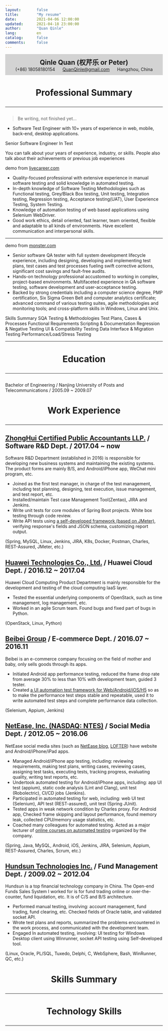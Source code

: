 ```yaml
---
layout:       false
title:        "My resume"
date:         2021-04-06 12:00:00
updated:      2021-04-18 23:00:00
author:       "Quan Qinle"
lang:         en
catalog:      false
comments:     false
---
```


<!DOCTYPE html>
<html lang="en">

<head>
    <meta charset="UTF-8">
    <link rel="apple-touch-icon" sizes="180x180" href="/images/apple-touch-icon-next.png">
    <link rel="icon" type="image/png" sizes="32x32" href="/images/favicon-32x32.ico">
    <link rel="icon" type="image/png" sizes="16x16" href="/images/favicon-16x16.png">
    <link rel="mask-icon" href="/images/logo.svg" color="#222">
    <link rel="stylesheet" href="/css/main.css">
    <meta property="article:author" content="权芹乐">
    <title>Peter Quan's resume</title>
</head>

<body>
<div class="main-inner content post posts-expand">

<div style="text-align: center; padding:10px; background-color: lightgray">
  <div style="font-size: 1.5em; font-weight: 700">Qinle Quan (权芹乐 or Peter)</div>
  <div>
    <span style="margin: 0 10px"> (+86) 18058180154</span>
    <span style="margin: 0 10px"><a href="mailto:quanqinle@gmail.com" target="_blank">QuanQinle@gmail.com</a></span>
    <span style="margin: 0 10px"> Hangzhou, China</span>
  </div>
</div>

# <div style="text-align:center">Professional Summary</div><hr>

> Be writing, not finished yet...

+ Software Test Engineer with 10+ years of experience in web, mobile, back-end, desktop applications. 

Senior Software Engineer In Test

You can talk about your years of experience, industry, or skills. People also talk about their achievements or previous job experiences

demo from [livecareer.com](https://www.livecareer.com/resume-search/r/software-test-engineer-7523c370e7854e43b62bb195c6c2639f)

+ Quality-focused professional with extensive experience in manual software testing and solid knowledge in automated testing. 
+ In-depth knowledge of Software Testing Methodologies such as Functional testing, Grey/Black Box testing, Unit testing, Integration testing, Regression testing, Acceptance testing(UAT), User Experience Testing, System Testing. 
+ Knowledge of automation testing of web based applications using Selenium WebDriver.
+ Good work ethics, detail oriented, fast learner, team oriented, flexible and adaptable to all kinds of environments. Have excellent communication and interpersonal skills.

<hr>

demo from [monster.com](https://www.monster.com/career-advice/article/sample-resume-qa-software-tester-experienced)
+ Senior software QA tester with full system development lifecycle experience, including designing, developing and implementing test plans, test cases and test processes fueling swift corrective actions, significant cost savings and fault-free audits.
+ Hands-on technology professional accustomed to working in complex, project-based environments. Multifaceted experience in QA software testing, software development and user-acceptance testing.
+ Backed by strong credentials including a computer science degree, PMP certification, Six Sigma Green Belt and computer analytics certificate; advanced command of various testing suites, agile methodologies and monitoring tools; and cross-platform skills in Windows, Linux and Unix.

Skills Summary
SQA Testing & Methodologies
Test Plans, Cases & Processes
Functional Requirements
Scripting & Documentation
Regression & Negative Testing
UI & Compatibility Testing
Data Interface & Migration Testing
Performance/Load/Stress Testing
<hr>

# <div style="text-align:center">Education</div><hr>

Bachelor of Engineering / Nanjing University of Posts and Telecommunications / 2005.09 ~ 2009.07


# <div style="text-align:center">Work Experience</div><hr>

## <a href="http://www.zhcpa.cn/en">ZhongHui Certified Public Accountants LLP.</a> / Software R&D Dept. / 2017.04 ~ now

Software R&D Department (established in 2016) is responsible for developing new business systems and maintaining the existing systems. The product forms are mainly B/S, and Android/iPhone app, WeChat mini program, etc.

- Joined as the first test manager, in charge of the test management, including test planning, designing, test execution, issue management, and test report, etc.
- Installed/maintain Test case Management Tool(Zentao), JIRA and Jenkins.
- Write unit tests for core modules of Spring Boot projects. White box testing through code review.
- Write API tests using [a self-developed framework (based on JMeter)](https://github.com/quanqinle/InterfaceTesting), verifying response's fields and JSON schema, customizing report output.

(Spring, MySQL, Linux, Jenkins, JIRA, K8s, Docker, Postman, Charles, REST-Assured, JMeter, etc.)


## <a href="https://www.huawei.com/en/">Huawei Technologies Co., Ltd.</a> / Huawei Cloud Dept. / 2016.12 ~ 2017.04

Huawei Cloud Computing Product Department is mainly responsible for the development and testing of the cloud computing IaaS layer.

- Tested the essential underlying components of OpenStack, such as time management, log management, etc.
- Worked in an agile Scrum team. Found bugs and fixed part of bugs in Python.

(OpenStack, Linux, Python)


## <a href="https://www.beibei.com.cn/">Beibei Group</a> / E-commerce Dept. / 2016.07 ~ 2016.11

Beibei is an e-commerce company focusing on the field of mother and baby, only sells goods through its apps.

- Initiated Android app performance testing, reduced the frame drop rate from average 30% to less than 10% with development team, guided 3 tester.
- Created [a UI automation test framework for Web/Android/iOS/H5](https://github.com/quanqinle/WebAndAppUITesting) so as to make the performance test steps stable and repeatable, used it to write automated test steps and complete performance data collection.

(Selenium, Appium, Jenkins)


## <a href="http://ir.netease.com/">NetEase, Inc. (NASDAQ: NTES)</a> / Social Media Dept. / 2012.05 ~ 2016.06

NetEase social media sites (such as [NetEase blog](http://blog.163.com/), [LOFTER](https://www.lofter.com/)) have website and Android/iPhone/iPad apps.

- Managed Android/iPhone app testing, including: reviewing requirements, making test plans, writing cases, reviewing cases, assigning test tasks, executing tests, tracking progress, evaluating quality, writing test reports, etc.
- Undertook automated testing for Android/iPhone apps, including: app UI test (appium), static code analysis (Lint and Clang), unit test (Robolectric),  CI/CD jobs (Jenkins).
- Participated in automated testing for web, including: web UI test (Selenium), API test (REST-assured), unit test (Spring JUnit).
- Tested apps in weak network condition by Charles proxy. For Android app, Checked frame skipping and layout performance, found memory leak, collected CPU/memory usage statistics, etc.
- Coached many colleagues for automated testing. Acted as a major lecturer of [online courses on automated testing](http://mooc.study.163.com/course/NEU-1000112018) organized by the company.

(Spring, Java, MySQL, Android, iOS, Jenkins, JIRA, Selenium, Appium, REST-Assured, Charles, Scrum, etc.)


## <a href="https://www.hundsun.com/en">Hundsun Technologies Inc.</a> / Fund Management Dept. / 2009.02 ~ 2012.04

Hundsun is a top financial technology company in China. The Open-end Funds Sales System I worked for is for fund trading online or over-the-counter, fund liquidation, etc. It is of C/S and B/S architecture.

- Performed manual testing, involving: account management, fund trading, fund clearing, etc. Checked fields of Oracle table, and validated socket API.
- Wrote test plans and reports, summarized the problems encountered in the work process, and communicated with the development team.
- Engaged In automated testing, involving: UI testing for Windows Desktop client using Winrunner, socket API testing using Self-developed tool.

(Linux, Oracle, PL/SQL, Tuxedo, Delphi, C, WebSphere, Bash, WinRunner, QC, etc.)

# <div style="text-align:center">Skills Summary</div><hr>


# <div style="text-align:center">Technology Skills</div><hr>


</div>
</body>
</html>